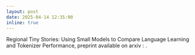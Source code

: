 ```yaml
---
layout: post
date: 2025-04-14 12:35:00
inline: true
---
```


Regional Tiny Stories: Using Small Models to Compare Language Learning
and Tokenizer Performance, preprint available on arxiv : <a href= "https://arxiv.org/abs/2504.07989"></a>.
